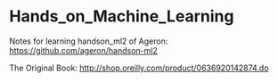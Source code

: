 # Hands_on_Machine_Learning
Notes for learning handson_ml2 of Ageron:
https://github.com/ageron/handson-ml2

The Original Book: 
http://shop.oreilly.com/product/0636920142874.do
